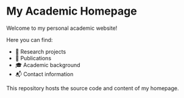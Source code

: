 # My Academic Homepage

Welcome to my personal academic website!  

Here you can find:
- 📝 Research projects
- 📄 Publications
- 🎓 Academic background
- 📬 Contact information

This repository hosts the source code and content of my homepage.
